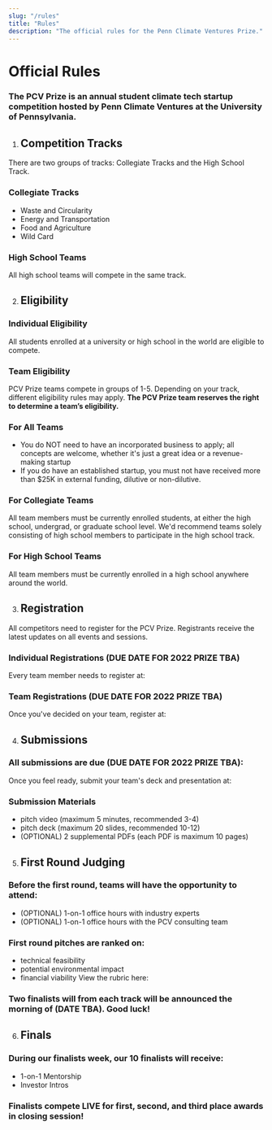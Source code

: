```yaml
---
slug: "/rules"
title: "Rules"
description: "The official rules for the Penn Climate Ventures Prize."
---
```


# Official Rules

### The PCV Prize is an annual student climate tech startup competition hosted by Penn Climate Ventures at the University of Pennsylvania.


1. ## Competition Tracks

There are two groups of tracks: Collegiate Tracks and the High School Track.

### Collegiate Tracks
- Waste and Circularity
- Energy and Transportation
- Food and Agriculture
- Wild Card

### High School Teams
All high school teams will compete in the same track.


2. ## Eligibility

### Individual Eligibility
All students enrolled at a university or high school in the world are eligible to compete.

### Team Eligibility
PCV Prize teams compete in groups of 1-5. Depending on your track, different eligibility rules may apply. **The PCV Prize team reserves the right to determine a team’s eligibility.**

### For All Teams
- You do NOT need to have an incorporated business to apply; all concepts are welcome, whether it's just a great idea or a revenue-making startup
- If you do have an established startup, you must not have received more than $25K in external funding, dilutive or non-dilutive.

### For Collegiate Teams
All team members must be currently enrolled students, at either the high school, undergrad, or graduate school level. We'd recommend teams solely consisting of high school members to participate in the high school track.

### For High School Teams
All team members must be currently enrolled in a high school anywhere around the world.


3. ## Registration
All competitors need to register for the PCV Prize. Registrants receive the latest updates on all events and sessions.

### Individual Registrations (DUE DATE FOR 2022 PRIZE TBA) 
Every team member needs to register at:

### Team Registrations (DUE DATE FOR 2022 PRIZE TBA)
Once you've decided on your team, register at:


4. ## Submissions

### All submissions are due (DUE DATE FOR 2022 PRIZE TBA):
Once you feel ready, submit your team's deck and presentation at:

### Submission Materials
- pitch video (maximum 5 minutes, recommended 3-4)
- pitch deck (maximum 20 slides, recommended 10-12)
- (OPTIONAL) 2 supplemental PDFs (each PDF is maximum 10 pages)


5. ## First Round Judging 

### Before the first round, teams will have the opportunity to attend:
- (OPTIONAL) 1-on-1 office hours with industry experts
- (OPTIONAL) 1-on-1 office hours with the PCV consulting team

### First round pitches are ranked on:
- technical feasibility
- potential environmental impact
- financial viability
View the rubric here:

### Two finalists will from each track will be announced the morning of (DATE TBA). Good luck!


6. ## Finals

### During our finalists week, our 10 finalists will receive:
- 1-on-1 Mentorship
- Investor Intros

### ​Finalists compete LIVE for first, second, and third place awards in closing session!